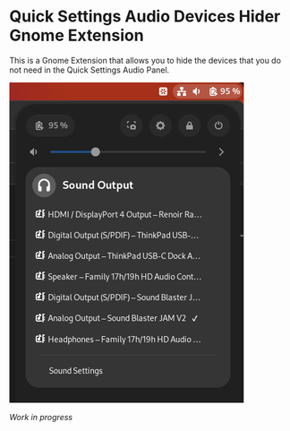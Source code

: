 # Quick Settings Audio Devices Hider Gnome Extension

This is a Gnome Extension that allows you to hide the devices that you do not
need in the Quick Settings Audio Panel.

![Gnome Audio Panel](./img/audio-panel.png)

_Work in progress_
